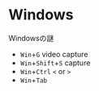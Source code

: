 # Windows
Windowsの謎

* `Win`+`G` video capture
* `Win`+`Shift`+`S` capture
* `Win`+`Ctrl` `<` or `>`
* `Win`+`Tab`
